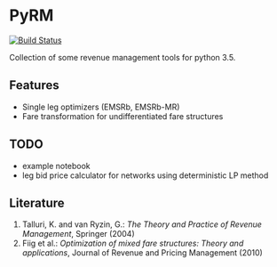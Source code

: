 # PyRM

[![Build Status](https://travis-ci.org/jdoepfert/PyRM2.svg?branch=master)](https://travis-ci.org/jdoepfert/PyRM2)

Collection of some revenue management tools for python 3.5. 

## Features

- Single leg optimizers (EMSRb, EMSRb-MR)
- Fare transformation for undifferentiated fare structures

## TODO
 - example notebook
 - leg bid price calculator for networks using deterministic LP method

## Literature
1. Talluri, K. and van Ryzin, G.: _The Theory and Practice of Revenue Management_, Springer (2004)
2. Fiig et al.: _Optimization of mixed fare structures: Theory and applications_, Journal of Revenue and Pricing Management (2010)
 


